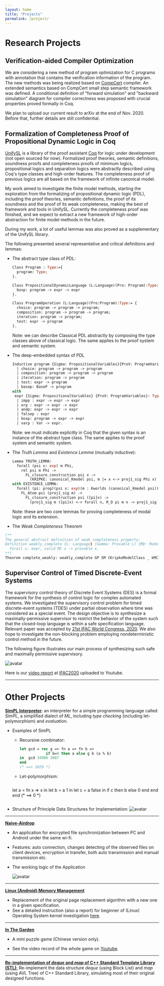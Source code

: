 ```yaml
---
layout: home
title: "Projects"
permalink: /project/
---
```







# **Research Projects**

## **Verification-aided Compiler Optimization**

We are considering a new method of program optimization for C programs with annotation that contains the verification information of the program. The new methods was being realized based on [CompCert](http://compcert.inria.fr/) compiler. An extended semantics based on CompCert small step semantic framework was defined.  A conditional definition of "forward simulation" and "backward simulation" diagram for compiler correctness was proposed with crucial properties proved formally in Coq.

We plan to upload our current result to arXiv at the end of Nov. 2020. Before that, further details are still confidential.





## **Formalization of Completeness Proof of Propositional Dynamic Logic in Coq**

[UnifySL](https://github.com/QinxiangCao/UnifySL) is a library of the proof assistant [Coq](https://coq.inria.fr/) for logic under development (not open sourced for now). Formalized proof theories, semantic definitions, soundness proofs and completeness proofs of minimum logics, propositional logics and separation logics were abstractly described using Coq's type classes and high-order features. The completeness proof of previous logics are all based on the framework of infinite canonical model.

My work aimed to investigate the finite model methods, starting the exploration from the formalizing of propositional dynamic logic (PDL), including the proof theories, semantic definitions, the proof of its soundness and  the proof of its weak completeness, making the best of framework and tools in UnifySL. Currently the completeness proof was finished, and we expect to extract a new framework of high-order abstraction for finite model methods in the future. 

During my work, a lot of useful lemmas was also proved as a supplementary of the UnifySL library. 



The following presented several representative and critical definitions and lemmas:

- The abstract type class of PDL:

  ```ocaml
  Class Program : Type:={
    program: Type;
  }.
  
  Class PropositionalDynamicLanguage (L:Language)(Pro: Program):Type:={
    boxp: program -> expr -> expr
  }.
  
  Class ProgramOperation (L:Language)(Pro:Program):Type:= {
    choice: program -> program -> program;
    composition: program -> program -> program;
    iteration: program -> program;
    test: expr -> program
  }.
  ```

  Note: we can describe Classical PDL abstractly by composing the type classes above of classical logic. The same applies to the proof system and semantic system.

  

- The deep-embedded syntax of PDL

  ```ocaml
  Inductive program {Sigma: PropositionalVariables}{ProV: ProgramVariables}: Type :=
    | choice: program -> program -> program
    | composition: program -> program -> program
    | iteration: program -> program
    | test: expr -> program
    | basep: BaseP -> program
  with
   expr {Sigma: PropositionalVariables} {ProV: ProgramVariables}: Type :=
    | impp : expr -> expr -> expr
    | orp : expr -> expr -> expr
    | andp: expr -> expr -> expr
    | falsep : expr
    | boxp: program -> expr -> expr
    | varp : Var -> expr.
  ```

  Note: we must indicate explicitly in Coq that the given syntax is an instance of the abstract type class. The same applies to the proof system and semantic system.

  

- The *Truth Lemma* and *Existence Lemma* (mutually inductive):

  ```ocaml
  Lemma TRUTH_LEMMA:
    forall (psi x: exp) m Phi,
      rel psi m Phi -> 
        FL_closure_construction psi x ->
          (KRIPKE: canonical_Kmodel psi, m |= x <-> proj1_sig Phi x)
  with EXISTENCE_LEMMA:
    forall (pi: prog)(psi x: exp)(m : Kworlds (canonical_Kmodel psi)),
      FL_Atom psi (proj1_sig m) -> 
        FL_closure_construction psi ([pi]x) ->
          (proj1_sig m ([pi]x) <-> forall n, R_D pi m n -> proj1_sig n x).
  ```

  Note: these are two core lemmas for proving completeness of modal logic and its extension.

  

-  The *Weak Completeness* Theorem

  ```ocaml
  (**
  The general abstract definition of weak completeness property:
  Definition weakly_complete {L: Language} (Gamma: Provable L) {MD: Model} (SM: Semantics L MD) (MC: ModelClass MD): Prop :=
    forall x: expr, valid MC x -> provable x. 
  **)
  Theorem complete_weakly: weakly_complete GP SM (KripkeModelClass _ kMC).
  ```








## **Supervisor Control of Timed Discrete-Event Systems**

The supervisory control theory of Discrete Event Systems (DES) is a formal framework for the synthesis of control logic for complex automated systems. We investigated the supervisory control problem for timed discrete-event systems (TDES) under partial observation where time was considered as a special event. The design objective is to synthesize a maximally-permissive supervisor to restrict the behavior of the system such that the closed-loop language is within a safe specification language. Relevant paper was accepted by [21st IFAC World Congress, 2020](https://www.ifac2020.org/).
We also hope to investigate the non-blocking problem employing nondeterministic control method in the future.



The following figure illustrates our main process of synthesizing such safe and maximally permissive supervisory. 

![avatar](./papers/IFAC2020/example.png)

Here is our [video report](https://youtu.be/GtbxR_OKfXU) at [IFAC2020](https://www.ifac2020.org/) uploaded to Youtube.





---



# **Other Projects** 

[**SimPL Interpreter**](https://github.com/Youngzt998/SimPL-Interpreter): an interpreter for a simple programming language called *SimPL*,  a simplified dialect of *ML*, including *type checking* (including let-polymorphism) and *evaluation*.

- Examples of  SimPL

  - Recursive combinator:

    ```ocaml
    let gcd = rec g => fn a => fn b =>
                if b=0 then a else g b (a % b)
    in  gcd 34986 3087
    end
    (* ==> 1029 *)
    ```

  - Let-polymorphism: 

    ```ocaml
  let a = fn x => x in 
        let b = a 1 in 
            let c = a false in 
                if c then b else 0
            end
        end
    end
    (* ==> 0 *)
    ```
  
- Structure of Principle Data Structures for Implementation:
  ![avatar](./projects/simpl/structure.png)


---

[**Naive-Airdrop**](https://github.com/Youngzt998/Naive-Airdrop) 

- An application for encrypted file synchronization between PC and Android under the same wi-fi.  

- Features: auto connection, changes detecting of the observed files on client devices, encryption in transfer, both auto transmission and manual transmission etc.

- The working logic of the Application

  ![avatar](./projects/airdrop/structure.png)





---

[**Linux (Android) Memory Management**](https://github.com/Youngzt998/Operating-System-Projects/tree/master/2)  

- Replacement of the original page replacement algorithm with a new one in a given specification.
-  See a detailed instruction (also a report) for beginner of (Linux) Operating System kernel investigation [here](./projects/os-prj-linuxmm/Instruction.pdf).





---

[**In The Garden**](https://youtu.be/2D67W584gpU) 

- A mini puzzle game (Chinese version only). 

- See the video record of the whole game on [Youtube](https://youtu.be/2D67W584gpU).



---

[**Re-implementation of *deque* and *map* of  C++ Standard Template Library (STL)**:](https://github.com/Youngzt998/Re-implementation-of-deque-and-map) Re-implement the data structure *deque* (using Block List) and *map* (using AVL Tree) of C++ Standard Library, simulating most of their original designed functions. 



